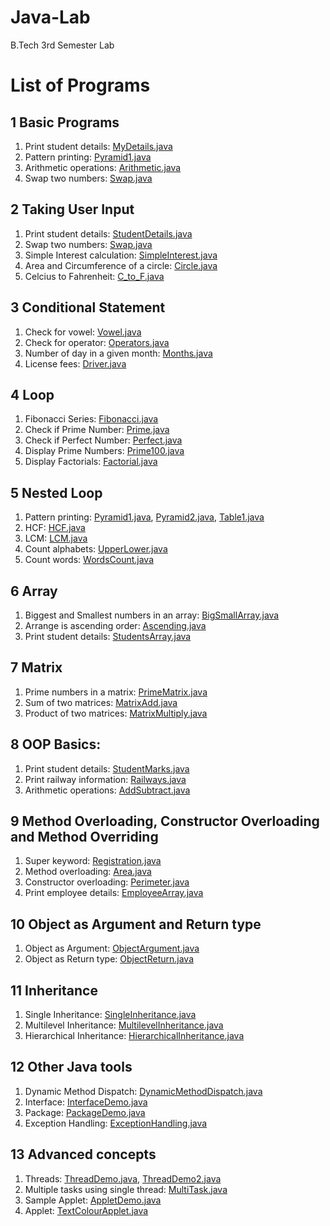 # Java-Lab
B.Tech 3rd Semester Lab

# List of Programs

## 1 Basic Programs

1. Print student details: [MyDetails.java](./1/MyDetails.java)
2. Pattern printing: [Pyramid1.java](./1/Pyramid1.java)
3. Arithmetic operations: [Arithmetic.java](./1/Arithmetic.java)
4. Swap two numbers: [Swap.java](./1/Swap.java)

## 2 Taking User Input

1. Print student details: [StudentDetails.java](./2/StudentDetails.java)
2. Swap two numbers: [Swap.java](./2/Swap.java)
3. Simple Interest calculation: [SimpleInterest.java](./2/SimpleInterest.java)
4. Area and Circumference of a circle: [Circle.java](./2/Circle.java)
5. Celcius to Fahrenheit: [C_to_F.java](./2/C_to_F.java)

## 3 Conditional Statement

1. Check for vowel: [Vowel.java](./3/Vowel.java)
2. Check for operator: [Operators.java](./3/Operators.java)
3. Number of day in a given month: [Months.java](./3/Months.java)
4. License fees: [Driver.java](./3/Driver.java)

## 4 Loop

1. Fibonacci Series: [Fibonacci.java](./4/Fibonacci.java)
2. Check if Prime Number: [Prime.java](./4/Prime.java)
3. Check if Perfect Number: [Perfect.java](./4/Perfect.java)
4. Display Prime Numbers: [Prime100.java](./4/Prime100.java)
5. Display Factorials: [Factorial.java](./4/Factorial.java)

## 5 Nested Loop

1. Pattern printing: [Pyramid1.java](./5/Pyramid1.java), [Pyramid2.java](./5/Pyramid2.java), [Table1.java](./5/Table1.java)
2. HCF: [HCF.java](./5/HCF.java)
3. LCM: [LCM.java](./5/LCM.java)
4. Count alphabets: [UpperLower.java](./5/UpperLower.java)
5. Count words: [WordsCount.java](./5/WordsCount.java)

## 6 Array

1. Biggest and Smallest numbers in an array: [BigSmallArray.java](./6/BigSmallArray.java)
2. Arrange is ascending order: [Ascending.java](./6/Ascending.java)
3. Print student details: [StudentsArray.java](./6/StudentsArray.java)

## 7 Matrix

1. Prime numbers in a matrix: [PrimeMatrix.java](./7/PrimeMatrix.java)
2. Sum of two matrices: [MatrixAdd.java](./7/MatrixAdd.java)
3. Product of two matrices: [MatrixMultiply.java](./7/MatrixMultiply.java)

## 8 OOP Basics:

1. Print student details: [StudentMarks.java](./8/StudentMarks.java)
2. Print railway information: [Railways.java](./8/Railways.java)
3. Arithmetic operations: [AddSubtract.java](./8/AddSubtract.java)

## 9 Method Overloading, Constructor Overloading and Method Overriding

1. Super keyword: [Registration.java](./9/Registration.java)
2. Method overloading: [Area.java](./9/Area.java)
3. Constructor overloading: [Perimeter.java](./9/Perimeter.java)
4. Print employee details: [EmployeeArray.java](./9/EmployeeArray.java)

## 10 Object as Argument and Return type

1. Object as Argument: [ObjectArgument.java](./10/ObjectArgument.java)
2. Object as Return type: [ObjectReturn.java](./10/ObjectReturn.java)

## 11 Inheritance

1. Single Inheritance: [SingleInheritance.java](./11/SingleInheritance.java)
2. Multilevel Inheritance: [MultilevelInheritance.java](./11/MultilevelInheritance.java)
3. Hierarchical Inheritance: [HierarchicalInheritance.java](./11/HierarchicalInheritance.java)

## 12 Other Java tools

1. Dynamic Method Dispatch: [DynamicMethodDispatch.java](./12/DynamicMethodDispatch.java)
2. Interface: [InterfaceDemo.java](./12/InterfaceDemo.java)
3. Package: [PackageDemo.java](./12/PackageDemo.java)
4. Exception Handling: [ExceptionHandling.java](./12/ExceptionHandling.java)

## 13 Advanced concepts

1. Threads: [ThreadDemo.java](./13/ThreadDemo.java), [ThreadDemo2.java](./13/ThreadDemo2.java)
2. Multiple tasks using single thread: [MultiTask.java](./13/MultiTask.java)
3. Sample Applet: [AppletDemo.java](./13/AppletDemo.java)
4. Applet: [TextColourApplet.java](./13/TextColourApplet.java)
